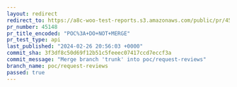 ```yaml
---
layout: redirect
redirect_to: https://a8c-woo-test-reports.s3.amazonaws.com/public/pr/45148/api/index.html
pr_number: 45148
pr_title_encoded: "POC%3A+DO+NOT+MERGE"
pr_test_type: api
last_published: "2024-02-26 20:56:03 +0000"
commit_sha: 3f3df8c50d69f12b51c5feeec07417ccd7eccf3a
commit_message: "Merge branch 'trunk' into poc/request-reviews"
branch_name: poc/request-reviews
passed: true
---
```

